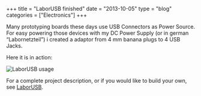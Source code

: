 +++
title = "LaborUSB finished"
date  = "2013-10-05"
type = "blog"
categories = ["Electronics"]
+++

Many prototyping boards these days use USB Connectors as Power Source. For easy powering those devices with my DC Power Supply
(or in german “Labornetzteil”) i created a adaptor from 4 mm banana plugs to 4 USB Jacks.

Here it is in action:

![LaborUSB usage](files/2013/09/21/LaborUSB_Usage.jpg)

For a complete project description, or if you would like to build your own, see [LaborUSB](laborusb).
